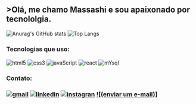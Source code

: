 
<h2>>Olá, me chamo Massashi e sou apaixonado por tecnololgia.</h2>


![Anurag's GitHub stats](https://github-readme-stats.vercel.app/api?username=massashikito&show_icons=true&theme=tokyonight)
![Top Langs](https://github-readme-stats.vercel.app/api/top-langs/?username=massashikito&hide_progress=true)

<h3>Tecnologias que uso:</h3>

<div style="display: inline_block">
<img align="center" alt="html5" src="https://img.shields.io/badge/HTML5-E34F26?style=for-the-badge&logo=html5&logoColor=white">
<img align="center" alt="css3" src="https://img.shields.io/badge/CSS3-1572B6?style=for-the-badge&logo=css3&logoColor=white">
<img align="center" alt="javaScript" src="https://img.shields.io/badge/JavaScript-F7DF1E?style=for-the-badge&logo=javascript&logoColor=black">
<img align="center" alt="react" src="https://img.shields.io/badge/React-20232A?style=for-the-badge&logo=react&logoColor=61DAFB">
<img align="center" alt="mYsql" src="https://img.shields.io/badge/MySQL-005C84?style=for-the-badge&logo=mysql&logoColor=white">

</div>

<h3>Contato:<h3/>

[![gmail](https://img.shields.io/badge/Gmail-D14836?style=for-the-badge&logo=gmail&logoColor=white)](mail.to:massashikito@gmail.com)
[![linkedin](https://img.shields.io/badge/LinkedIn-0077B5?style=for-the-badge&logo=linkedin&logoColor=white)](https://www.linkedin.com/in/massashi-kito-169902217?utm_source=share&utm_campaign=share_via&utm_content=profile&utm_medium=ios_app )
[![instagran](https://img.shields.io/badge/Instagram-E4405F?style=for-the-badge&logo=instagram&logoColor=white)](https://www.instagram.com/massashikito?igsh=Y25qMXVteXkzeGZv&utm_source=qr)
[![(enviar um e-mail)]](mail.to:massashikito@gmail.com)

